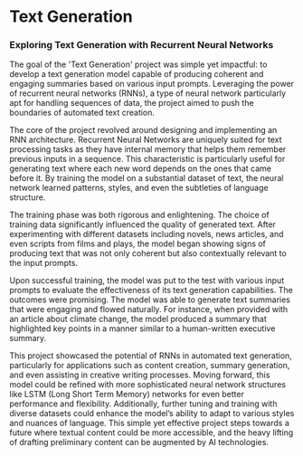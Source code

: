 # Text Generation

### Exploring Text Generation with Recurrent Neural Networks

The goal of the 'Text Generation' project was simple yet impactful: to develop a text generation model capable of producing coherent and engaging summaries based on various input prompts. Leveraging the power of recurrent neural networks (RNNs), a type of neural network particularly apt for handling sequences of data, the project aimed to push the boundaries of automated text creation.

The core of the project revolved around designing and implementing an RNN architecture. Recurrent Neural Networks are uniquely suited for text processing tasks as they have internal memory that helps them remember previous inputs in a sequence. This characteristic is particularly useful for generating text where each new word depends on the ones that came before it. By training the model on a substantial dataset of text, the neural network learned patterns, styles, and even the subtleties of language structure.

The training phase was both rigorous and enlightening. The choice of training data significantly influenced the quality of generated text. After experimenting with different datasets including novels, news articles, and even scripts from films and plays, the model began showing signs of producing text that was not only coherent but also contextually relevant to the input prompts.

Upon successful training, the model was put to the test with various input prompts to evaluate the effectiveness of its text generation capabilities. The outcomes were promising. The model was able to generate text summaries that were engaging and flowed naturally. For instance, when provided with an article about climate change, the model produced a summary that highlighted key points in a manner similar to a human-written executive summary.

This project showcased the potential of RNNs in automated text generation, particularly for applications such as content creation, summary generation, and even assisting in creative writing processes. Moving forward, this model could be refined with more sophisticated neural network structures like LSTM (Long Short Term Memory) networks for even better performance and flexibility. Additionally, further tuning and training with diverse datasets could enhance the model’s ability to adapt to various styles and nuances of language. This simple yet effective project steps towards a future where textual content could be more accessible, and the heavy lifting of drafting preliminary content can be augmented by AI technologies.
